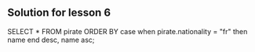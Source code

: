 ## Solution for lesson 6
SELECT * 
FROM pirate 
ORDER BY 
case when pirate.nationality = "fr" then name end desc,
name asc;
